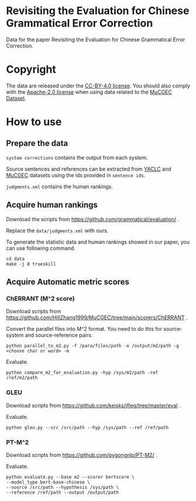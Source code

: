 # Revisiting the Evaluation for Chinese Grammatical Error Correction
Data for the paper Revisiting the Evaluation for Chinese Grammatical Error Correction.
# Copyright
The data are released under the [CC-BY-4.0 license](https://github.com/wang136906578/RevisitCGEC/blob/main/LICENSE). You should also comply with the [Apache-2.0 license](https://github.com/HillZhang1999/MuCGEC/blob/main/LICENSE) when using data related to the [MuCGEC Dataset](https://github.com/HillZhang1999/MuCGEC/blob/main/data/MuCGEC/MuCGEC_dev.txt).
# How to use
## Prepare the data
```system corrections``` contains the output from each system. 

Source sentences and references can be extracted from [YACLC](https://github.com/blcuicall/CCL2022-CLTC/tree/main/datasets/track3/dev) and [MuCGEC](https://github.com/HillZhang1999/MuCGEC/blob/main/data/MuCGEC/MuCGEC_dev.txt) datasets using the ids provided in ```sentence ids```.

```judgments.xml``` contains the human rankings.
## Acquire human rankings
Download the scripts from https://github.com/grammatical/evaluation/ .

Replace the ```data/judgments.xml``` with ours.

To generate the statistic data and human rankings showed in our paper, you can use following command.

```
cd data
make -j 8 trueskill
```

## Acquire Automatic metric scores
### ChERRANT (M^2 score)
Download scripts from https://github.com/HillZhang1999/MuCGEC/tree/main/scorers/ChERRANT .

Convert the parallel files into M^2 format. You need to do this for source-system and source-reference pairs.
```
python parallel_to_m2.py -f /para/files/path -o /output/m2/path -g <choose char or word> -m
```
Evaluate.
```
python compare_m2_for_evaluation.py -hyp /sys/m2/path -ref /ref/m2/path
```
### GLEU
Download scripts from https://github.com/keisks/jfleg/tree/master/eval .

Evaluate.
```
python gleu.py --src /src/path --hyp /sys/path --ref /ref/path
```
### PT-M^2
Download scripts from https://github.com/pygongnlp/PT-M2/ .

Evaluate.
```
python evaluate.py --base m2 --scorer bertscore \
--model_type bert-base-chinese \
--source /src/path --hypothesis /sys/path \
--reference /ref/path --output /output/path
```
